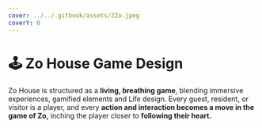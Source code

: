 ```yaml
---
cover: ../../.gitbook/assets/ZZo.jpeg
coverY: 0
---
```


# 🕹️ Zo House Game Design

Zo House is structured as a **living, breathing game**, blending immersive experiences, gamified elements and Life design. Every guest, resident, or visitor is a player, and every **action and interaction becomes a move in the game of Zo,** inching the player closer to **following their heart.**
